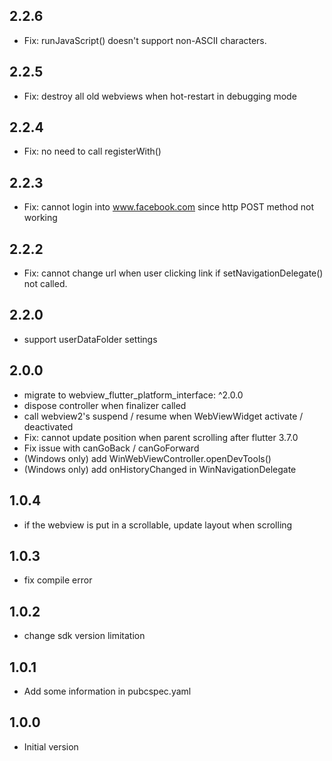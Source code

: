 ## 2.2.6

* Fix: runJavaScript() doesn't support non-ASCII characters.

## 2.2.5

* Fix: destroy all old webviews when hot-restart in debugging mode

## 2.2.4

* Fix: no need to call registerWith()

## 2.2.3

* Fix: cannot login into www.facebook.com since http POST method not working

## 2.2.2

* Fix: cannot change url when user clicking link if setNavigationDelegate() not called.

## 2.2.0
* support userDataFolder settings

## 2.0.0

* migrate to webview_flutter_platform_interface: ^2.0.0
* dispose controller when finalizer called
* call webview2's suspend / resume when WebViewWidget activate / deactivated
* Fix: cannot update position when parent scrolling after flutter 3.7.0
* Fix issue with canGoBack / canGoForward
* (Windows only) add WinWebViewController.openDevTools()
* (Windows only) add onHistoryChanged in WinNavigationDelegate

## 1.0.4

* if the webview is put in a scrollable, update layout when scrolling

## 1.0.3

* fix compile error

## 1.0.2

* change sdk version limitation

## 1.0.1

* Add some information in pubcspec.yaml

## 1.0.0

* Initial version
